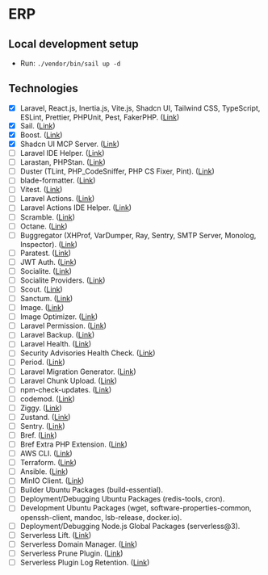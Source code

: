 # ERP
## Local development setup
- Run: `./vendor/bin/sail up -d`
## Technologies
- [x] Laravel, React.js, Inertia.js, Vite.js, Shadcn UI, Tailwind CSS, TypeScript, ESLint, Prettier, PHPUnit, Pest, FakerPHP. ([Link](https://ui.shadcn.com/docs/installation/laravel))
- [x] Sail. ([Link](https://laravel.com/docs/12.x/sail))
- [x] Boost. ([Link](https://github.com/laravel/boost))
- [x] Shadcn UI MCP Server. ([Link](https://javascript.plainenglish.io/i-stopped-writing-ui-code-now-i-let-mcp-servers-build-my-interfaces-with-shadcn-190d0bf4a7db))
- [ ] Laravel IDE Helper. ([Link](https://github.com/barryvdh/laravel-ide-helper))
- [ ] Larastan, PHPStan. ([Link](https://github.com/larastan/larastan))
- [ ] Duster (TLint, PHP_CodeSniffer, PHP CS Fixer, Pint). ([Link](https://github.com/tighten/duster))
- [ ] blade-formatter. ([Link](https://github.com/shufo/blade-formatter))
- [ ] Vitest. ([Link](https://vitest.dev/guide/))
- [ ] Laravel Actions. ([Link](https://github.com/lorisleiva/laravel-actions))
- [ ] Laravel Actions IDE Helper. ([Link](https://github.com/Wulfheart/laravel-actions-ide-helper))
- [ ] Scramble. ([Link](https://github.com/dedoc/scramble))
- [ ] Octane. ([Link](https://laravel.com/docs/12.x/octane))
- [ ] Buggregator (XHProf, VarDumper, Ray, Sentry, SMTP Server, Monolog, Inspector). ([Link](https://docs.buggregator.dev/))
- [ ] Paratest. ([Link](https://github.com/paratestphp/paratest))
- [ ] JWT Auth. ([Link](https://github.com/tymondesigns/jwt-auth))
- [ ] Socialite. ([Link](https://laravel.com/docs/12.x/socialite))
- [ ] Socialite Providers. ([Link](https://socialiteproviders.com/usage/))
- [ ] Scout. ([Link](https://laravel.com/docs/12.x/scout))
- [ ] Sanctum. ([Link](https://laravel.com/docs/12.x/sanctum))
- [ ] Image. ([Link](https://github.com/spatie/image))
- [ ] Image Optimizer. ([Link](https://github.com/spatie/image-optimizer))
- [ ] Laravel Permission. ([Link](https://github.com/spatie/laravel-permission))
- [ ] Laravel Backup. ([Link](https://github.com/spatie/laravel-backup))
- [ ] Laravel Health. ([Link](https://github.com/spatie/laravel-health))
- [ ] Security Advisories Health Check. ([Link](https://github.com/spatie/security-advisories-health-check))
- [ ] Period. ([Link](https://github.com/spatie/period))
- [ ] Laravel Migration Generator. ([Link](https://github.com/kitloong/laravel-migrations-generator))
- [ ] Laravel Chunk Upload. ([Link](https://github.com/pionl/laravel-chunk-upload))
- [ ] npm-check-updates. ([Link](https://github.com/raineorshine/npm-check-updates))
- [ ] codemod. ([Link](https://docs.codemod.com/guides/migrations/react-18-19))
- [ ] Ziggy. ([Link](https://github.com/tighten/ziggy))
- [ ] Zustand. ([Link](https://github.com/pmndrs/zustand))
- [ ] Sentry. ([Link](https://docs.sentry.io/platforms/php/guides/laravel/))
- [ ] Bref. ([Link](https://bref.sh/docs/laravel/getting-started))
- [ ] Bref Extra PHP Extension. ([Link](https://github.com/brefphp/extra-php-extensions))
- [ ] AWS CLI. ([Link](https://github.com/aws/aws-cli))
- [ ] Terraform. ([Link](https://developer.hashicorp.com/terraform/tutorials/aws-get-started/install-cli))
- [ ] Ansible. ([Link](https://docs.ansible.com/ansible/latest/installation_guide/installation_distros.html#installing-ansible-on-ubuntu))
- [ ] MinIO Client. ([Link](https://github.com/minio/mc))
- [ ] Builder Ubuntu Packages (build-essential).
- [ ] Deployment/Debugging Ubuntu Packages (redis-tools, cron).
- [ ] Development Ubuntu Packages (wget, software-properties-common, openssh-client, mandoc, lsb-release, docker.io).
- [ ] Deployment/Debugging Node.js Global Packages (serverless@3).
- [ ] Serverless Lift. ([Link](https://www.serverless.com/plugins/serverless-lift))
- [ ] Serverless Domain Manager. ([Link](https://www.serverless.com/plugins/serverless-domain-manager))
- [ ] Serverless Prune Plugin. ([Link](https://www.serverless.com/plugins/serverless-prune-plugin))
- [ ] Serverless Plugin Log Retention. ([Link](https://www.serverless.com/plugins/serverless-plugin-log-retention))
